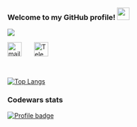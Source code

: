 <h3 align="left">
  Welcome to my GitHub profile!
  <img src="https://media.giphy.com/media/hvRJCLFzcasrR4ia7z/giphy.gif" width="28">
</h3>


<p align="left">
  <a href="https://github.com/DenverCoder1/readme-typing-svg"><img src="https://readme-typing-svg.herokuapp.com?duration=3000&color=26A6E5&lines=I+am+a+responsible+switcher;with+IT-education!;1%2B+years+of+android+learning"></a>
</p>


<!-- Social icons section -->
<p align="left">
  <a href="mailto:samoylov.r.v@gmail.com"><img width="32px" alt="mail" title="mail" src="https://aux.iconspalace.com/uploads/email-round-icon-256.png"/></a>
	&#8287;&#8287;&#8287;&#8287;&#8287;
  <!-- <a href="https://discordapp.com/users/5391"><img width="32px"  alt="Discord" src="https://i.imgur.com/OViZO8J.png"/></a>
  &#8287;&#8287;&#8287;&#8287;&#8287; -->
  <a href="https://t.me/RmanSamoylov"><img width="32px" alt="Telegram" title="Telegram" src="https://upload.wikimedia.org/wikipedia/commons/thumb/8/83/Telegram_2019_Logo.svg/1200px-Telegram_2019_Logo.svg.png"></a>
    &#8287;&#8287;&#8287;&#8287;&#8287;
</p>

<br/>
  
 <!-- ![Anurag's GitHub stats](https://github-readme-stats.vercel.app/api?username=SamoylovRoman&show_icons=true&theme=radical) -->
  

[![Top Langs](https://github-readme-stats.vercel.app/api/top-langs/?username=SamoylovRoman&layout=compact)](https://github.com/SamoylovRoman/github-readme-stats)

<h3> 
 Codewars stats 
</h3>

[![Profile badge](https://www.codewars.com/users/Roman%20Samoilov/badges/large)](https://www.codewars.com/users/Roman%20Samoilov)

